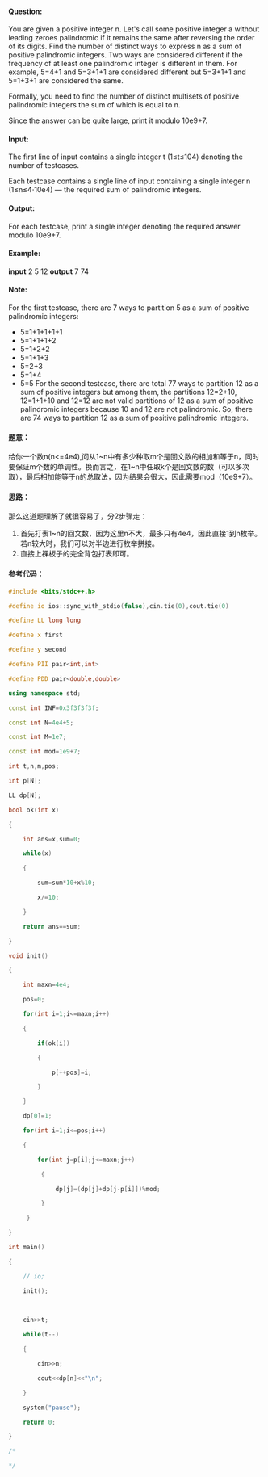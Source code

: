  #### Question:
 You are given a positive integer n. Let's call some positive integer a without leading zeroes palindromic if it remains the same after reversing the order of its digits. Find the number of distinct ways to express n as a sum of positive palindromic integers. Two ways are considered different if the frequency of at least one palindromic integer is different in them. For example, 5=4+1 and 5=3+1+1 are considered different but 5=3+1+1 and 5=1+3+1 are considered the same.

Formally, you need to find the number of distinct multisets of positive palindromic integers the sum of which is equal to n.

Since the answer can be quite large, print it modulo 10e9+7.

#### Input:
The first line of input contains a single integer t (1≤t≤104) denoting the number of testcases.

Each testcase contains a single line of input containing a single integer n (1≤n≤4⋅10e4) — the required sum of palindromic integers.

#### Output:
For each testcase, print a single integer denoting the required answer modulo 10e9+7.

#### Example:
**input**
2
5
12
**output**
7
74
#### Note:
For the first testcase, there are 7 ways to partition 5 as a sum of positive palindromic integers:
* 5=1+1+1+1+1
* 5=1+1+1+2
* 5=1+2+2
* 5=1+1+3
* 5=2+3
* 5=1+4
* 5=5
For the second testcase, there are total 77 ways to partition 12 as a sum of positive integers but among them, the partitions 12=2+10, 12=1+1+10 and 12=12 are not valid partitions of 12 as a sum of positive palindromic integers because 10 and 12 are not palindromic. So, there are 74 ways to partition 12 as a sum of positive palindromic integers.

#### 题意：
给你一个数n(n<=4e4),问从1~n中有多少种取m个是回文数的相加和等于n，同时要保证m个数的单调性。换而言之，在1~n中任取k个是回文数的数（可以多次取），最后相加能等于n的总取法，因为结果会很大，因此需要mod（10e9+7）。
#### 思路：
那么这道题理解了就很容易了，分2步骤走：
1. 首先打表1~n的回文数，因为这里n不大，最多只有4e4，因此直接1到n枚举。若n较大时，我们可以对半边进行枚举拼接。
2. 直接上裸板子的完全背包打表即可。

#### 参考代码：
```c++
#include <bits/stdc++.h>

#define io ios::sync_with_stdio(false),cin.tie(0),cout.tie(0)

#define LL long long

#define x first

#define y second

#define PII pair<int,int>

#define PDD pair<double,double>

using namespace std;

const int INF=0x3f3f3f3f;

const int N=4e4+5;

const int M=1e7;

const int mod=1e9+7;

int t,n,m,pos;

int p[N];

LL dp[N];

bool ok(int x)

{

    int ans=x,sum=0;

    while(x)

    {

        sum=sum*10+x%10;

        x/=10;

    }

    return ans==sum;

}

void init()

{

    int maxn=4e4;

    pos=0;

    for(int i=1;i<=maxn;i++)

    {

        if(ok(i))

        {

            p[++pos]=i;

        }

    }

    dp[0]=1;

    for(int i=1;i<=pos;i++)

    {

        for(int j=p[i];j<=maxn;j++)

         {

             dp[j]=(dp[j]+dp[j-p[i]])%mod;

         }

     }

}

int main()

{

    // io;

    init();

  

    cin>>t;

    while(t--)

    {

        cin>>n;

        cout<<dp[n]<<"\n";

    }

    system("pause");

    return 0;

}

/*

*/

```